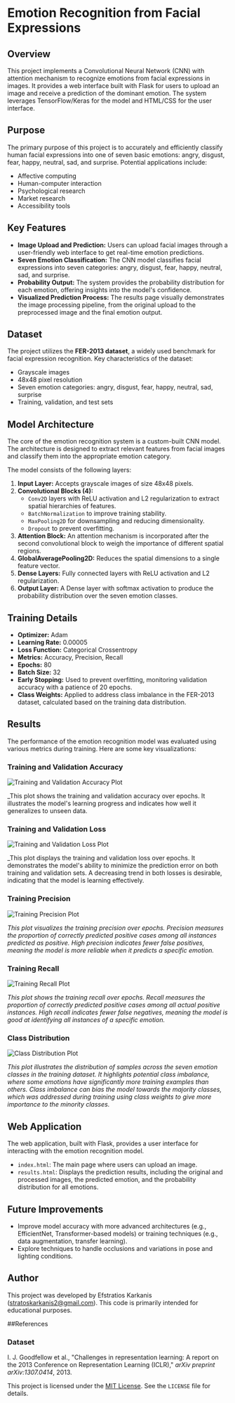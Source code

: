 # Emotion Recognition from Facial Expressions

## Overview

This project implements a Convolutional Neural Network (CNN) with attention mechanism to recognize emotions from facial expressions in images. It provides a web interface built with Flask for users to upload an image and receive a prediction of the dominant emotion. The system leverages TensorFlow/Keras for the model and HTML/CSS for the user interface.

## Purpose

The primary purpose of this project is to accurately and efficiently classify human facial expressions into one of seven basic emotions: angry, disgust, fear, happy, neutral, sad, and surprise. Potential applications include:

* Affective computing
* Human-computer interaction
* Psychological research
* Market research
* Accessibility tools

## Key Features

* **Image Upload and Prediction:** Users can upload facial images through a user-friendly web interface to get real-time emotion predictions.
* **Seven Emotion Classification:** The CNN model classifies facial expressions into seven categories: angry, disgust, fear, happy, neutral, sad, and surprise.
* **Probability Output:** The system provides the probability distribution for each emotion, offering insights into the model's confidence.
* **Visualized Prediction Process:** The results page visually demonstrates the image processing pipeline, from the original upload to the preprocessed image and the final emotion output.

## Dataset

The project utilizes the **FER-2013 dataset**, a widely used benchmark for facial expression recognition. Key characteristics of the dataset:

* Grayscale images
* 48x48 pixel resolution
* Seven emotion categories: angry, disgust, fear, happy, neutral, sad, surprise
* Training, validation, and test sets

## Model Architecture

The core of the emotion recognition system is a custom-built CNN model. The architecture is designed to extract relevant features from facial images and classify them into the appropriate emotion category.

The model consists of the following layers:

1.  **Input Layer:** Accepts grayscale images of size 48x48 pixels.
2.  **Convolutional Blocks (4):**
    * `Conv2D` layers with ReLU activation and L2 regularization to extract spatial hierarchies of features.
    * `BatchNormalization` to improve training stability.
    * `MaxPooling2D` for downsampling and reducing dimensionality.
    * `Dropout` to prevent overfitting.
3.  **Attention Block:** An attention mechanism is incorporated after the second convolutional block to weigh the importance of different spatial regions.
4.  **GlobalAveragePooling2D:** Reduces the spatial dimensions to a single feature vector.
5.  **Dense Layers:** Fully connected layers with ReLU activation and L2 regularization.
6.  **Output Layer:** A Dense layer with softmax activation to produce the probability distribution over the seven emotion classes.

## Training Details

* **Optimizer:** Adam
* **Learning Rate:** 0.00005
* **Loss Function:** Categorical Crossentropy
* **Metrics:** Accuracy, Precision, Recall
* **Epochs:** 80
* **Batch Size:** 32
* **Early Stopping:** Used to prevent overfitting, monitoring validation accuracy with a patience of 20 epochs.
* **Class Weights:** Applied to address class imbalance in the FER-2013 dataset, calculated based on the training data distribution.

## Results

The performance of the emotion recognition model was evaluated using various metrics during training. Here are some key visualizations:

### Training and Validation Accuracy

![Training and Validation Accuracy Plot](plots/training_accuracy.png)

_This plot shows the training and validation accuracy over epochs. It illustrates the model's learning progress and indicates how well it generalizes to unseen data.

### Training and Validation Loss

![Training and Validation Loss Plot](plots/training_loss.png)

_This plot displays the training and validation loss over epochs. It demonstrates the model's ability to minimize the prediction error on both training and validation sets. A decreasing trend in both losses is desirable, indicating that the model is learning effectively.

### Training Precision

![Training Precision Plot](plots/training_precision.png)

_This plot visualizes the training precision over epochs. Precision measures the proportion of correctly predicted positive cases among all instances predicted as positive. High precision indicates fewer false positives, meaning the model is more reliable when it predicts a specific emotion._

### Training Recall

![Training Recall Plot](plots/training_recall.png)

_This plot shows the training recall over epochs. Recall measures the proportion of correctly predicted positive cases among all actual positive instances. High recall indicates fewer false negatives, meaning the model is good at identifying all instances of a specific emotion._

### Class Distribution

![Class Distribution Plot](plots/class_distribution.png)

_This plot illustrates the distribution of samples across the seven emotion classes in the training dataset. It highlights potential class imbalance, where some emotions have significantly more training examples than others. Class imbalance can bias the model towards the majority classes, which was addressed during training using class weights to give more importance to the minority classes._

## Web Application

The web application, built with Flask, provides a user interface for interacting with the emotion recognition model.

* `index.html`: The main page where users can upload an image.
* `results.html`: Displays the prediction results, including the original and processed images, the predicted emotion, and the probability distribution for all emotions.

## Future Improvements

* Improve model accuracy with more advanced architectures (e.g., EfficientNet, Transformer-based models) or training techniques (e.g., data augmentation, transfer learning).
* Explore techniques to handle occlusions and variations in pose and lighting conditions.

## Author

This project was developed by Efstratios Karkanis (stratoskarkanis2@gmail.com). This code is primarily intended for educational purposes.

##References

### Dataset

I. J. Goodfellow et al., "Challenges in representation learning: A report on the 2013 Conference on Representation Learning (ICLR)," *arXiv preprint arXiv:1307.0414*, 2013.

This project is licensed under the [MIT License](LICENSE). See the `LICENSE` file for details.
